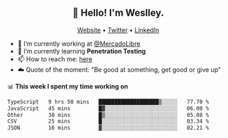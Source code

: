 <h2 align="center">👋 Hello! I'm Weslley.</h2>
<p align="center">
  <a href="http://weslleyneri.com.br">Website</a> •
  <a href="https://twitter.com/Weslley_Neri">Twitter</a> •
  <a href="https://www.linkedin.com/in/weslley-neri-3658908b">LinkedIn</a>
</p>


- 🔭 I’m currently working at [@MercadoLibre](https://github.com/mercadolibre)
- 🌱 I’m currently learning **Penetration Testing**
- 📫 How to reach me: [here](mailto:weslley39@gmail.com)
- ☁️ Quote of the moment: "Be good at something, get good or give up"

📊 **This week I spent my time working on**
<!--START_SECTION:waka-->

```txt
TypeScript   9 hrs 50 mins   ███████████████████▒░░░░░   77.70 %
JavaScript   45 mins         █▓░░░░░░░░░░░░░░░░░░░░░░░   06.00 %
Other        38 mins         █▒░░░░░░░░░░░░░░░░░░░░░░░   05.08 %
CSV          25 mins         █░░░░░░░░░░░░░░░░░░░░░░░░   03.34 %
JSON         16 mins         ▓░░░░░░░░░░░░░░░░░░░░░░░░   02.21 %
```

<!--END_SECTION:waka-->

<!-- Inspired by https://github.com/gruselhaus/gruselhaus -->